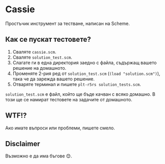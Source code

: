 # Cassie

Простъчик инструмент за тестване, написан на Scheme.

## Как се пускат тестовете?

1. Сваляте `cassie.scm`.
2. Сваляте `solution_test.scm`.
3. Слагате ги в една директория заедно с файла, съдържащ вашето решение на
домашното.
4. Променяте 2-рия ред от `solution_test.scm` (`(load "solution.scm")`), така че да зарежда вашето решение.
5. Отваряте терминал и пишете `plt-r5rs solution_tests.scm`.

`solution_test.scm` е файл, който ще бъде качван с всяко домашно. В този ще се
намират тестовете на задачите от домашното.

## WTF!?

Ако имате въпроси или проблеми, пишете смело.

## Disclaimer

Възможно е да има бъгове :blush:.
